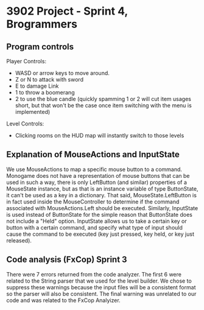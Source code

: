 # 3902 Project - Sprint 4, Brogrammers

## Program controls

Player Controls:
 - WASD or arrow keys to move around.
 - Z or N to attack with sword
 - E to damage Link
 - 1 to throw a boomerang 
 - 2 to use the blue candle
 (quickly spamming 1 or 2 will cut item usages short, but that won't be the case once item switching with the menu is implemented)

Level Controls:
 - Clicking rooms on the HUD map will instantly switch to those levels

## Explanation of MouseActions and InputState
We use MouseActions to map a specific mouse button to a command. Monogame does not have a representation of mouse buttons that can be used in such a way, there is only LeftButton (and similar) properties of a MouseState instance, but as that is an instance variable of type ButtonState, it can't be used as a key in a dictionary. That said, MouseState.LeftButton is in fact used inside the MouseController to determine if the command associated with MouseActions.Left should be executed. Similarly, InputState is used instead of ButtonState for the simple reason that ButtonState does not include a "Held" option. InputState allows us to take a certain key or button with a certain command, and specify what type of input should cause the command to be executed (key just pressed, key held, or key just released).

## Code analysis (FxCop) Sprint 3

There were 7 errors returned from the code analyzer. The first 6 were related to the String parser that we
used for the level builder. We chose to suppress these warnings because the input files will be a consistent
format so the parser will also be consistent. The final warning was unrelated to our code and was related to
the FxCop Analyizer.
